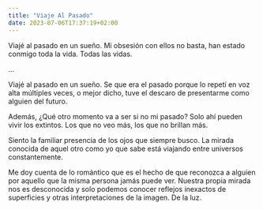 ```yaml
---
title: "Viaje Al Pasado"
date: 2023-07-06T17:37:19+02:00
---
```


Viajé al pasado en un sueño. Mi obsesión con ellos no basta, han estado conmigo toda la vida. Todas las vidas.

...

Viajé al pasado en un sueño. Se que era el pasado porque lo repetí en voz alta múltiples veces, o mejor dicho, tuve el descaro de presentarme como alguien del futuro.

Además, ¿Qué otro momento va a ser si no mi pasado? Solo ahí pueden vivir los extintos. Los que no veo más, los que no brillan más.

Siento la familiar presencia de los ojos que siempre busco. La mirada conocida de aquel otro como yo que sabe está viajando entre universos constantemente.

Me doy cuenta de lo romántico que es el hecho de que reconozca a alguien por aquello que la misma persona jamás puede ver. Nuestra propia mirada nos es desconocida y solo podemos conocer reflejos inexactos de superficies y otras interpretaciones de la imagen. De la luz.